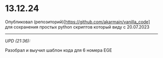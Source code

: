 # 13.12.24

Опубликовал (репозиторий)[https://github.com/akarmain/vanilla_code] для сохранения простых python скриптов который виду с 20.07.2023

<hr>

_UPD (21:36):_

Разобрал и выучил шаблон кода для 6 номера EGE
